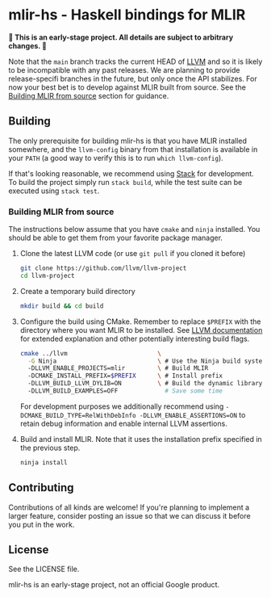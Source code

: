 # mlir-hs - Haskell bindings for MLIR

**🚨 This is an early-stage project. All details are subject to arbitrary changes. 🚨**

Note that the `main` branch tracks the current HEAD of [LLVM](https://github.com/llvm/llvm-project)
and so it is likely to be incompatible with any past releases. We are planning to
provide release-specifi branches in the future, but only once the API stabilizes.
For now your best bet is to develop against MLIR built from source. See the
[Building MLIR from source](#building-mlir-from-source) section for guidance.

## Building

The only prerequisite for building mlir-hs is that you have MLIR installed
somewhere, and the `llvm-config` binary from that installation is available
in your `PATH` (a good way to verify this is to run `which llvm-config`).

If that's looking reasonable, we recommend using [Stack](https://haskellstack.org)
for development. To build the project simply run `stack build`, while the test
suite can be executed using `stack test`.

### Building MLIR from source

The instructions below assume that you have `cmake` and `ninja` installed.
You should be able to get them from your favorite package manager.

  1. Clone the latest LLVM code (or use `git pull` if you cloned it before)
     ```bash
     git clone https://github.com/llvm/llvm-project
     cd llvm-project
     ```

  2. Create a temporary build directory
     ```bash
     mkdir build && cd build
     ```

  3. Configure the build using CMake. Remember to replace `$PREFIX` with the directory
     where you want MLIR to be installed. See [LLVM documentation](https://llvm.org/docs/CMake.html)
     for extended explanation and other potentially interesting build flags.
     ```bash
     cmake ../llvm                         \
       -G Ninja                            \ # Use the Ninja build system
       -DLLVM_ENABLE_PROJECTS=mlir         \ # Build MLIR
       -DCMAKE_INSTALL_PREFIX=$PREFIX      \ # Install prefix
       -DLLVM_BUILD_LLVM_DYLIB=ON          \ # Build the dynamic library
       -DLLVM_BUILD_EXAMPLES=OFF             # Save some time
     ```
     For development purposes we additionally recommend using
     `-DCMAKE_BUILD_TYPE=RelWithDebInfo -DLLVM_ENABLE_ASSERTIONS=ON`
     to retain debug information and enable internal LLVM assertions.

  4. Build and install MLIR. Note that it uses the installation prefix specified
     in the previous step.
     ```bash
     ninja install
     ```

## Contributing

Contributions of all kinds are welcome! If you're planning to implement a larger feature,
consider posting an issue so that we can discuss it before you put in the work.

## License

See the LICENSE file.

mlir-hs is an early-stage project, not an official Google product.
